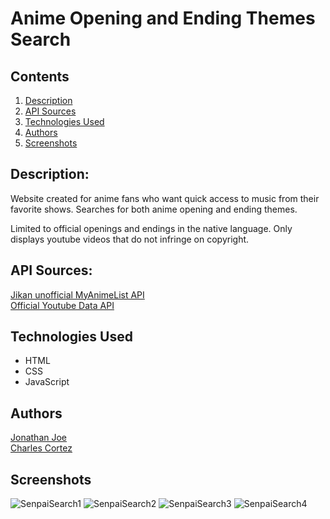 # Anime Opening and Ending Themes Search

Contents
---
1. [Description](https://github.com/JonathanDonJoe/SenpaiSearch#Description)
2. [API Sources](https://github.com/JonathanDonJoe/SenpaiSearch#API-Sources)
3. [Technologies Used](https://github.com/JonathanDonJoe/SenpaiSearch#Technologies-Used)
4. [Authors](https://github.com/JonathanDonJoe/SenpaiSearch#Authors)
5. [Screenshots](https://github.com/JonathanDonJoe/SenpaiSearch#Screenshots)

Description:
---
Website created for anime fans who want quick access to music from their favorite shows. Searches for both anime opening and ending themes.  


Limited to official openings and endings in the native language.  Only displays youtube videos that do not infringe on copyright.


API Sources:
---
[Jikan unofficial MyAnimeList API](https://jikan.docs.apiary.io/#)  
[Official Youtube Data API](https://developers.google.com/youtube/v3/) 

Technologies Used
---
* HTML
* CSS
* JavaScript

Authors
---
[Jonathan Joe](https://github.com/JonathanDonJoe)  
[Charles Cortez](https://github.com/chabco)

Screenshots
---

![SenpaiSearch1](https://i.imgur.com/QtzfkKy.png)
![SenpaiSearch2](https://i.imgur.com/qmZcWbg.png)
![SenpaiSearch3](https://i.imgur.com/Crc7abL.png)
![SenpaiSearch4](https://i.imgur.com/BMP8iRm.png)